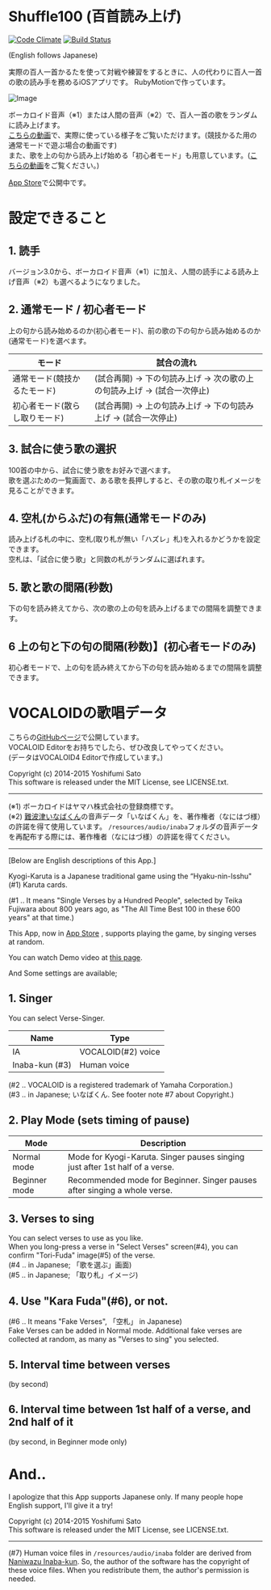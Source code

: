 Shuffle100 (百首読み上げ)
==========

[![Code Climate](https://codeclimate.com/github/satoyos/Shuffle100.png)](https://codeclimate.com/github/satoyos/Shuffle100)
[![Build Status](https://travis-ci.org/satoyos/Shuffle100.png?branch=master)](https://travis-ci.org/satoyos/Shuffle100)

(English follows Japanese)

実際の百人一首かるたを使って対戦や練習をするときに、人の代わりに百人一首の歌の読み手を務めるiOSアプリです。
RubyMotionで作っています。

![Image](http://postachio-images.s3-website-us-east-1.amazonaws.com/bdc9788b9b5c8ff218c37223f302b9a4/511242b6e6a9f3507107fc8f1c2af6e2/w600_df90791d0bf5c6022857a54b3700d61b.png)

ボーカロイド音声（※1）または人間の音声（※2）で、百人一首の歌をランダムに読み上げます。  
[こちらの動画](https://vimeo.com/88511077)で、実際に使っている様子をご覧いただけます。(競技かるた用の通常モードで遊ぶ場合の動画です)  
また、歌を上の句から読み上げ始める「初心者モード」も用意しています。([こちらの動画](https://vimeo.com/104796183)をご覧ください。)

[App Store](https://itunes.apple.com/jp/app/bai-shou-dumi-shangge/id857819404?mt=8)で公開中です。

# 設定できること

## 1. 読手
  
  バージョン3.0から、ボーカロイド音声（※1）に加え、人間の読手による読み上げ音声（※2）も選べるようになりました。

## 2. 通常モード / 初心者モード
  上の句から読み始めるのか(初心者モード)、前の歌の下の句から読み始めるのか(通常モード)を選べます。 

| モード | 試合の流れ |
| ------ | ---------- |
| 通常モード(競技かるたモード) | (試合再開) → 下の句読み上げ → 次の歌の上の句読み上げ → (試合一次停止) |
| 初心者モード(散らし取りモード) | (試合再開) → 上の句読み上げ → 下の句読み上げ → (試合一次停止) |

## 3. 試合に使う歌の選択
  100首の中から、試合に使う歌をお好みで選べます。  
  歌を選ぶための一覧画面で、ある歌を長押しすると、その歌の取り札イメージを見ることができます。

## 4. 空札(からふだ)の有無(通常モードのみ)
  読み上げる札の中に、空札(取り札が無い「ハズレ」札)を入れるかどうかを設定できます。  
  空札は、「試合に使う歌」と同数の札がランダムに選ばれます。

## 5. 歌と歌の間隔(秒数)
  下の句を読み終えてから、次の歌の上の句を読み上げるまでの間隔を調整できます。

## 6 上の句と下の句の間隔(秒数)】(初心者モードのみ)
  初心者モードで、上の句を読み終えてから下の句を読み始めるまでの間隔を調整できます。

# VOCALOIDの歌唱データ

こちらの[GitHubページ](https://github.com/satoyos/HyakuninIsshuVocaloidScore)で公開しています。  
VOCALOID Editorをお持ちでしたら、ぜひ改良してやってください。  
(データはVOCALOID4 Editorで作成しています。)


Copyright (c) 2014-2015 Yoshifumi Sato  
This software is released under the MIT License, see LICENSE.txt.

- - -

(※1) ボーカロイドはヤマハ株式会社の登録商標です。  
(※2) [難波津いなばくん](http://homepage3.nifty.com/naniwazu/)の音声データ「いなばくん」を、著作権者（なにはづ様）の許諾を得て使用しています。
`/resources/audio/inaba`フォルダの音声データを再配布する際には、著作権者（なにはづ様）の許諾を得てください。


- - -

[Below are English descriptions of this App.]

Kyogi-Karuta is a Japanese traditional game using the “Hyaku-nin-Isshu"(#1) Karuta cards. 

(#1 .. It means "Single Verses by a Hundred People", selected by Teika Fujiwara about 800 years ago, as "The All Time Best 100 in these 600 years" at that time.)

This App, now in [App Store](https://itunes.apple.com/jp/app/bai-shou-dumi-shangge/id857819404?mt=8) , supports playing the game, by singing verses at random. 

You can watch Demo video at [this page](https://vimeo.com/88511077).

And Some settings are available;

## 1. Singer

  You can select Verse-Singer.

| Name | Type |
| ---- | ----------- |
| IA   | VOCALOID(#2) voice |
| Inaba-kun (#3) | Human voice |

 (#2 .. VOCALOID is a registered trademark of Yamaha Corporation.)  
 (#3 .. in Japanese; いなばくん. See footer note #7 about Copyright.)

## 2. Play Mode (sets timing of pause)

| Mode | Description |
| ---- | ----------- |
| Normal mode   | Mode for Kyogi-Karuta. Singer pauses singing just after 1st half of a verse. |
| Beginner mode | Recommended mode for Beginner. Singer pauses after singing a whole verse. |

## 3. Verses to sing
  You can select verses to use as you like.  
  When you long-press a verse in "Select Verses" screen(#4), you can confirm "Tori-Fuda" image(#5) of the verse.  
  (#4 .. in Japanese; 「歌を選ぶ」画面)  
  (#5 .. in Japanese; 「取り札」イメージ)

## 4. Use "Kara Fuda"(#6), or not.
  (#6 .. It means "Fake Verses", 「空札」 in Japanese)  
  Fake Verses can be added in Normal mode. Additional fake verses are collected at random, as many as "Verses to sing" you selected.

## 5. Interval time between verses

(by second)

## 6. Interval time between 1st half of a verse, and 2nd half of it

(by second, in Beginner mode only)

# And..

I apologize that this App supports Japanese only. If many people hope English support, I'll give it a try!

Copyright (c) 2014-2015 Yoshifumi Sato  
This software is released under the MIT License, see LICENSE.txt.

- - -
(#7) Human voice files in `/resources/audio/inaba` folder are derived from [Naniwazu Inaba-kun](http://homepage3.nifty.com/naniwazu).
 So, the author of the software has the copyright of these voice files. When you redistribute them, the author's permission is needed. 
